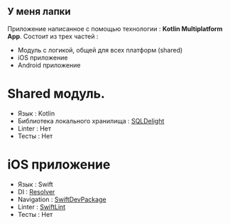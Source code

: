## У меня лапки

Приложение написанное с помощью технологии : **Kotlin Multiplatform App**. Состоит из трех частей :
- Модуль с логикой, общей для всех платформ (shared)
- iOS приложение
- Android приложение

# Shared модуль.
- Язык : Kotlin
- Библиотека локального хранилища : [SQLDelight](https://github.com/cashapp/sqldelight)
- Linter : Нет
- Тесты : Нет

# iOS приложение
- Язык : Swift
- DI : [Resolver](https://github.com/hmlongco/Resolver)
- Navigation : [SwiftDevPackage](https://github.com/ISSArt-LLC/SwiftDeveloperPackage)
- Linter : [SwiftLint](https://github.com/realm/SwiftLint)
- Тесты : Нет

